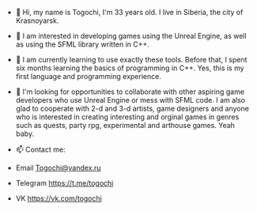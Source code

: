 - 👋 Hi, my name is Togochi, I'm 33 years old. I live in Siberia, the city of Krasnoyarsk.

- 👀 I am interested in developing games using the Unreal Engine, as well as using the SFML library written in C++.
- 🌱 I am currently learning to use exactly these tools. Before that, I spent six months learning the basics of programming in C++. Yes, this is my first language and programming experience.

- 💞️ I'm looking for opportunities to collaborate with other aspiring game developers who use Unreal Engine or mess with SFML code.
I am also glad to cooperate with 2-d and 3-d artists, game designers and anyone who is interested in creating interesting and orginal games in genres such as quests, party rpg, experimental and arthouse games. Yeah baby.

- 📫 Contact me:

- Email Togochi@yandex.ru
- Telegram https://t.me/togochi
- VK https://vk.com/togochi

<!---
Togochi/Togochi is a ✨ special ✨ repository because its `README.md` (this file) appears on your GitHub profile.
You can click the Preview link to take a look at your changes.
--->
